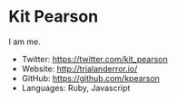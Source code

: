 # Kit Pearson

I am me.

- Twitter: https://twitter.com/kit_pearson
- Website: http://trialanderror.io/
- GitHub: https://github.com/kpearson
- Languages: Ruby, Javascript
